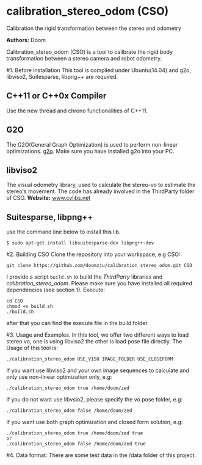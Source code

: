 # calibration_stereo_odom (CSO)
Calibration the rigid transformation between the stereo and odometry

**Authors:** Doom

Calibration_stereo_odom (CSO) is a tool to calibrate the rigid body transformation between a stereo camera and robot odometry.

#1. Before installation
This tool is compiled under Ubuntu(14.04) and g2o, libviso2, Suitesparse, libpng++ are required. 

## C++11 or C++0x Compiler
Use the new thread and chrono functionalities of C++11.

## G2O
The G2O(General Graph Optimization) is used to perform non-linear optimizations. 
[g2o](https://github.com/RainerKuemmerle/g2o). Make sure you have installed g2o into your PC.

## libviso2
The visual odometry library, used to calculate the stereo-vo to estimate the stereo's movement. The code has already involved in the ThirdParty folder of CSO.
**Website:** www.cvlibs.net

## Suitesparse, libpng++
use the command line below to install this lib.
```
$ sudo apt-get install libsuitesparse-dev libpng++-dev
```
#2. Building CSO
Clone the repository into your workspace, e.g CSO:
```
git clone https://github.com/doomzju/calibration_stereo_odom.git CSO
```
I provide a script `build.sh` to build the *ThirdParty* libraries and *calibration_stereo_odom*. Please make sure you have installed all required dependencies (see section 1). Execute:
```
cd CSO
chmod +x build.sh
./build.sh
```
after that you can find the execute file in the build folder.

#3. Usage and Examples.
In this tool, we offer two different ways to load stereo vo, one is using libviso2 the other is load pose file directly.
The Usage of this tool is:
```
./calibration_stereo_odom USE_VISO IMAGE_FOLDER USE_CLOSEFORM
```
If you want use libviso2 and your own image sequences to calculate and only use non-linear optimization only, e.g:
```
./calibration_stereo_odom true /home/doom/zed
```
If you do not want use libvsio2, please specify the vo pose folder, e.g:
```
./calibration_stereo_odom false /home/doom/zed
```
If you want use both graph optimization and closed form solution, e.g:
```
./calibration_stereo_odom true /home/doom/zed true
or
./calibration_stereo_odom false /home/doom/zed true
```

#4. Data format:
There are some test data in the /data folder of this project.
